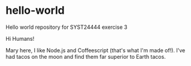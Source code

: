 # hello-world
Hello world repository for SYST24444 exercise 3

Hi Humans!

Mary here, I like Node.js and Coffeescript (that's what I'm made of!).
I've had tacos on the moon and find them far superior to Earth tacos.
